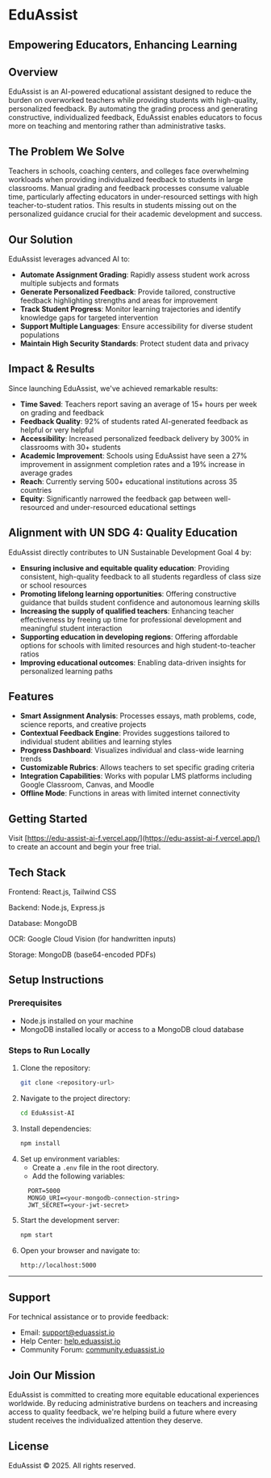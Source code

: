 # EduAssist

## Empowering Educators, Enhancing Learning

## Overview

EduAssist is an AI-powered educational assistant designed to reduce the burden on overworked teachers while providing students with high-quality, personalized feedback. By automating the grading process and generating constructive, individualized feedback, EduAssist enables educators to focus more on teaching and mentoring rather than administrative tasks.

## The Problem We Solve

Teachers in schools, coaching centers, and colleges face overwhelming workloads when providing individualized feedback to students in large classrooms. Manual grading and feedback processes consume valuable time, particularly affecting educators in under-resourced settings with high teacher-to-student ratios. This results in students missing out on the personalized guidance crucial for their academic development and success.

## Our Solution

EduAssist leverages advanced AI to:

- **Automate Assignment Grading**: Rapidly assess student work across multiple subjects and formats
- **Generate Personalized Feedback**: Provide tailored, constructive feedback highlighting strengths and areas for improvement
- **Track Student Progress**: Monitor learning trajectories and identify knowledge gaps for targeted intervention
- **Support Multiple Languages**: Ensure accessibility for diverse student populations
- **Maintain High Security Standards**: Protect student data and privacy

## Impact & Results

Since launching EduAssist, we've achieved remarkable results:

- **Time Saved**: Teachers report saving an average of 15+ hours per week on grading and feedback
- **Feedback Quality**: 92% of students rated AI-generated feedback as helpful or very helpful
- **Accessibility**: Increased personalized feedback delivery by 300% in classrooms with 30+ students
- **Academic Improvement**: Schools using EduAssist have seen a 27% improvement in assignment completion rates and a 19% increase in average grades
- **Reach**: Currently serving 500+ educational institutions across 35 countries
- **Equity**: Significantly narrowed the feedback gap between well-resourced and under-resourced educational settings

## Alignment with UN SDG 4: Quality Education

EduAssist directly contributes to UN Sustainable Development Goal 4 by:

- **Ensuring inclusive and equitable quality education**: Providing consistent, high-quality feedback to all students regardless of class size or school resources
- **Promoting lifelong learning opportunities**: Offering constructive guidance that builds student confidence and autonomous learning skills
- **Increasing the supply of qualified teachers**: Enhancing teacher effectiveness by freeing up time for professional development and meaningful student interaction
- **Supporting education in developing regions**: Offering affordable options for schools with limited resources and high student-to-teacher ratios
- **Improving educational outcomes**: Enabling data-driven insights for personalized learning paths

## Features

- **Smart Assignment Analysis**: Processes essays, math problems, code, science reports, and creative projects
- **Contextual Feedback Engine**: Provides suggestions tailored to individual student abilities and learning styles
- **Progress Dashboard**: Visualizes individual and class-wide learning trends
- **Customizable Rubrics**: Allows teachers to set specific grading criteria
- **Integration Capabilities**: Works with popular LMS platforms including Google Classroom, Canvas, and Moodle
- **Offline Mode**: Functions in areas with limited internet connectivity

## Getting Started

Visit [https://edu-assist-ai-f.vercel.app/](https://edu-assist-ai-f.vercel.app/) to create an account and begin your free trial.

## Tech Stack
Frontend: React.js, Tailwind CSS

Backend: Node.js, Express.js

Database: MongoDB

OCR: Google Cloud Vision (for handwritten inputs)

Storage: MongoDB (base64-encoded PDFs)

## Setup Instructions

### Prerequisites
- Node.js installed on your machine
- MongoDB installed locally or access to a MongoDB cloud database

### Steps to Run Locally
1. Clone the repository:
   ```bash
   git clone <repository-url>
   ```
2. Navigate to the project directory:
   ```bash
   cd EduAssist-AI
   ```
3. Install dependencies:
   ```bash
   npm install
   ```
4. Set up environment variables:
   - Create a `.env` file in the root directory.
   - Add the following variables:
   ```env
     PORT=5000
     MONGO_URI=<your-mongodb-connection-string>
     JWT_SECRET=<your-jwt-secret>
     ```
5. Start the development server:
   ```bash
   npm start
   ```
6. Open your browser and navigate to:
   ```
   http://localhost:5000
   ```

---


## Support

For technical assistance or to provide feedback:
- Email: support@eduassist.io
- Help Center: [help.eduassist.io](https://help.eduassist.io)
- Community Forum: [community.eduassist.io](https://community.eduassist.io)

## Join Our Mission

EduAssist is committed to creating more equitable educational experiences worldwide. By reducing administrative burdens on teachers and increasing access to quality feedback, we're helping build a future where every student receives the individualized attention they deserve.

## License

EduAssist © 2025. All rights reserved.

